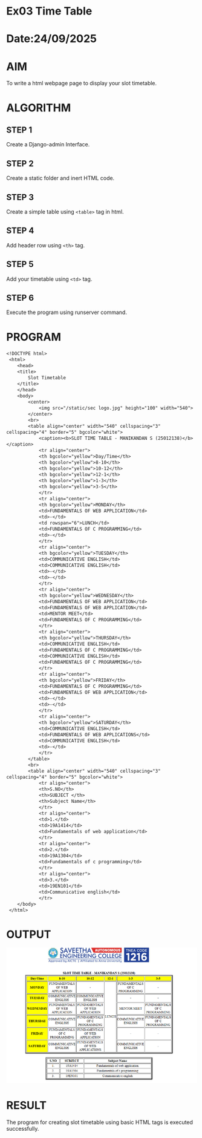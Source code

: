 # Ex03 Time Table
# Date:24/09/2025
# AIM
To write a html webpage page to display your slot timetable.

# ALGORITHM
## STEP 1
Create a Django-admin Interface.

## STEP 2
Create a static folder and inert HTML code.

## STEP 3
Create a simple table using `<table>` tag in html.

## STEP 4
Add header row using `<th>` tag.

## STEP 5
Add your timetable using `<td>` tag.

## STEP 6
Execute the program using runserver command.

# PROGRAM
```
<!DOCTYPE html>
 <html>
    <head>
    <title>
        Slot Timetable
    </title>
    </head>
    <body>
        <center>
            <img src="/static/sec logo.jpg" height="100" width="540">
        </center>
        <br>
        <table align="center" width="540" cellspacing="3" cellspacing="4" border="5" bgcolor="white">
            <caption><b>SLOT TIME TABLE - MANIKANDAN S (25012138)</b></caption>
            <tr align="center">
            <th bgcolor="yellow">Day/Time</th>
            <th bgcolor="yellow">8-10</th>
            <th bgcolor="yellow">10-12</th>
            <th bgcolor="yellow">12-1</th>
            <th bgcolor="yellow">1-3</th>
            <th bgcolor="yellow">3-5</th>
            </tr>
            <tr align="center">
            <th bgcolor="yellow">MONDAY</th>
            <td>FUNDAMENTALS OF WEB APPLICATION</td>
            <td>-</td>
            <td rowspan="6">LUNCH</td>
            <td>FUNDAMENTALS OF C PROGRAMMING</td>
            <td>-</td>
            </tr>
            <tr align="center">
            <th bgcolor="yellow">TUESDAY</th>
            <td>COMMUNICATIVE ENGLISH</td>
            <td>COMMUNICATIVE ENGLISH</td>
            <td>-</td>
            <td>-</td>
            </tr>
            <tr align="center">
            <th bgcolor="yellow">WEDNESDAY</th>
            <td>FUNDAMENTALS OF WEB APPLICATION</td>
            <td>FUNDAMENTALS OF WEB APPLICATION</td>
            <td>MENTOR MEET</td>
            <td>FUNDAMENTALS OF C PROGRAMMING</td>
            </tr>
            <tr align="center">
            <th bgcolor="yellow">THURSDAY</th>
            <td>COMMUNICATIVE ENGLISH</td>
            <td>FUNDAMENTALS OF C PROGRAMMING</td>
            <td>COMMUNICATIVE ENGLISH</td>
            <td>FUNDAMENTALS OF C PROGRAMMING</td>
            </tr>
            <tr align="center">
            <th bgcolor="yellow">FRIDAY</th>
            <td>FUNDAMENTALS OF C PROGRAMMING</td>
            <td>FUNDAMENTALS OF WEB APPLICATION</td>
            <td>-</td>
            <td>-</td>
            </tr>
            <tr align="center">
            <th bgcolor="yellow">SATURDAY</th>
            <td>COMMUNICATIVE ENGLISH</td>
            <td>FUNDAMENTALS OF WEB APPLICATIONS</td>
            <td>COMMUNICATIVE ENGLISH</td>
            <td>-</td>
            </tr>
        </table>
        <br>
        <table align="center" width="540" cellspacing="3" cellspacing="4" border="5" bgcolor="white">
            <tr align="center">
            <th>S.NO</th>
            <th>SUBJECT </th>
            <th>Subject Name</th>
            </tr>
            <tr align="center">
            <td>1.</td>
            <td>19A1414</td>
            <td>Fundamentals of web application</td>
            </tr>
            <tr align="center">
            <td>2.</td>
            <td>19A1304</td>
            <td>Fundamentals of c programming</td>
            </tr>
            <tr align="center">
            <td>3.</td>
            <td>19EN101</td>
            <td>Communicative english</td>
            </tr>
    </body>
 </html>
 ```
# OUTPUT
![alt text](image.png)
# RESULT
The program for creating slot timetable using basic HTML tags is executed successfully.

